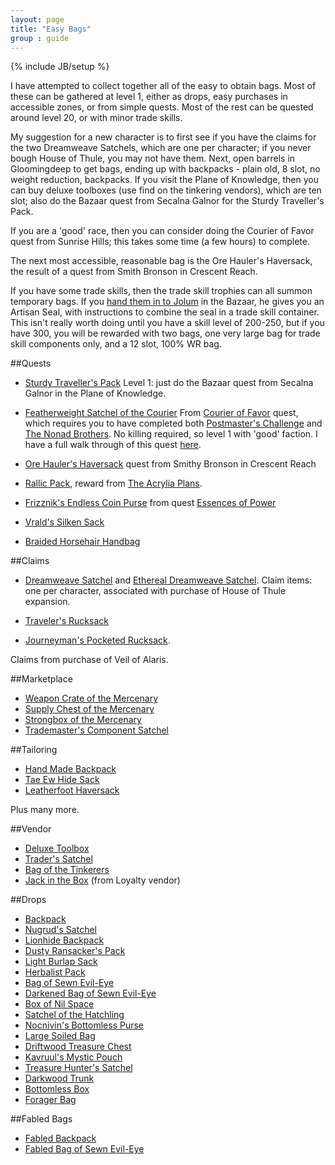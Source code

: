 ```yaml
---
layout: page 
title: "Easy Bags" 
group : guide 
---
```

{% include JB/setup %}

I have attempted to collect together all of the easy to obtain bags.  Most of these can be gathered at level 1, either as drops, easy purchases in accessible zones, or from simple quests.  Most of the rest can be quested around level 20, or with minor trade skills.

My suggestion for a new character is to first see if you have the claims for the two Dreamweave Satchels, which are one per character; if you never bough House of Thule, you may not have them.  Next, open barrels in Gloomingdeep to get bags, ending up with backpacks - plain old, 8 slot, no weight reduction, backpacks.  If you visit the Plane of Knowledge, then you can buy deluxe toolboxes (use find on the tinkering vendors), which are ten slot; also do the Bazaar quest from Secalna Galnor for the Sturdy Traveller's Pack.

If you are a 'good' race, then you can consider doing the Courier of Favor quest from Sunrise Hills; this takes some time (a few hours) to complete.

The next most accessible, reasonable bag is the Ore Hauler's Haversack, the result of a quest from Smith Bronson in Crescent Reach.

If you have some trade skills, then the trade skill trophies can all summon temporary bags.  If you [hand them in to Jolum](http://everquest.allakhazam.com/db/quest.html?quest=2154) in the Bazaar, he gives you an Artisan Seal, with instructions to combine the seal in a trade skill container.  This isn't really worth doing until you have a skill level of 200-250, but if you have 300, you will be rewarded with two bags, one very large bag for trade skill components only, and a 12 slot, 100% WR bag.

##Quests

- [Sturdy Traveller's Pack](http://everquest.allakhazam.com/db/item.html?item=103902)
Level 1: just do the Bazaar quest from Secalna Galnor in the Plane of Knowledge.

- [Featherweight Satchel of the Courier](http://everquest.allakhazam.com/db/item.html?item=100133)
From [Courier of Favor](http://everquest.allakhazam.com/db/quest.html?quest=5522) quest, which requires you to have completed both [Postmaster's Challenge](http://everquest.allakhazam.com/db/quest.html?quest=5521) and [The Nonad Brothers](http://everquest.allakhazam.com/db/quest.html?quest=5300).  No killing required, so level 1 with 'good' faction.  I have a full walk through of this quest [here](courier-of-favor.html).

- [Ore Hauler's Haversack](http://everquest.allakhazam.com/db/item.html?item=53422) quest from Smithy Bronson in Crescent Reach

- [Rallic Pack](http://everquest.allakhazam.com/db/item.html?item=7453), reward from [The Acrylia Plans](http://everquest.allakhazam.com/db/quest.html?quest=1305).

- [Frizznik's Endless Coin Purse](http://everquest.allakhazam.com/db/item.html?item=25255) from quest [Essences of Power](http://everquest.allakhazam.com/db/quest.html?quest=2667)
- [Vrald's Silken Sack](http://everquest.allakhazam.com/db/item.html?item=69937)
- [Braided Horsehair Handbag](http://everquest.allakhazam.com/db/item.html?item=51328)

##Claims

- [Dreamweave Satchel](http://everquest.allakhazam.com/db/item.html?item=90052) and [Ethereal Dreamweave Satchel](http://everquest.allakhazam.com/db/item.html?item=90065).
Claim items: one per character, associated with purchase of House of Thule expansion.

- [Traveler's Rucksack](http://everquest.allakhazam.com/db/item.html?item=97400)
- [Journeyman's Pocketed Rucksack](http://everquest.allakhazam.com/db/item.html?item=97399).

Claims from purchase of Veil of Alaris.

##Marketplace

- [Weapon Crate of the Mercenary](http://everquest.allakhazam.com/db/item.html?item=95621)
- [Supply Chest of the Mercenary](http://everquest.allakhazam.com/db/item.html?item=95623)
- [Strongbox of the Mercenary](http://everquest.allakhazam.com/db/item.html?item=95622)
- [Trademaster's Component Satchel](http://everquest.allakhazam.com/db/item.html?item=104145)

##Tailoring

- [Hand Made Backpack](http://everquest.allakhazam.com/db/item.html?item=2591)
- [Tae Ew Hide Sack](http://everquest.allakhazam.com/db/item.html?item=18505)
- [Leatherfoot Haversack](http://everquest.allakhazam.com/db/item.html?item=14483)

Plus many more.

##Vendor

- [Deluxe Toolbox](http://everquest.allakhazam.com/db/item.html?item=6205)
- [Trader's Satchel](http://everquest.allakhazam.com/db/item.html?item=8748)
- [Bag of the Tinkerers](http://everquest.allakhazam.com/db/item.html?item=2366)
- [Jack in the Box](http://everquest.allakhazam.com/db/item.html?item=97150) (from Loyalty vendor)

##Drops

- [Backpack](http://everquest.allakhazam.com/db/item.html?item=2364)
- [Nugrud's Satchel](http://everquest.allakhazam.com/db/item.html?item=19198)
- [Lionhide Backpack](http://everquest.allakhazam.com/db/item.html?item=2599)
- [Dusty Ransacker's Pack](http://everquest.allakhazam.com/db/item.html?item=2458)
- [Light Burlap Sack](http://everquest.allakhazam.com/db/item.html?item=2598)
- [Herbalist Pack](http://everquest.allakhazam.com/db/item.html?item=3831)
- [Bag of Sewn Evil-Eye](http://everquest.allakhazam.com/db/item.html?item=2365)
- [Darkened Bag of Sewn Evil-Eye](http://everquest.allakhazam.com/db/item.html?item=75738)
- [Box of Nil Space](http://everquest.allakhazam.com/db/item.html?item=2370)
- [Satchel of the Hatchling](http://everquest.allakhazam.com/db/item.html?item=29837)
- [Nocnivin's Bottomless Purse](http://everquest.allakhazam.com/db/item.html?item=20457)
- [Large Soiled Bag](http://everquest.allakhazam.com/db/item.html?item=2597)
- [Driftwood Treasure Chest](http://everquest.allakhazam.com/db/item.html?item=2377)
- [Kavruul's Mystic Pouch](http://everquest.allakhazam.com/db/item.html?item=2592)
- [Treasure Hunter's Satchel](http://everquest.allakhazam.com/db/item.html?item=2621)
- [Darkwood Trunk](http://everquest.allakhazam.com/db/item.html?item=2373)
- [Bottomless Box](http://everquest.allakhazam.com/db/item.html?item=16226)
- [Forager Bag](http://everquest.allakhazam.com/db/item.html?item=2461)


##Fabled Bags

- [Fabled Backpack](http://everquest.allakhazam.com/db/item.html?item=67307)
- [Fabled Bag of Sewn Evil-Eye](http://everquest.allakhazam.com/db/item.html?item=27200)
